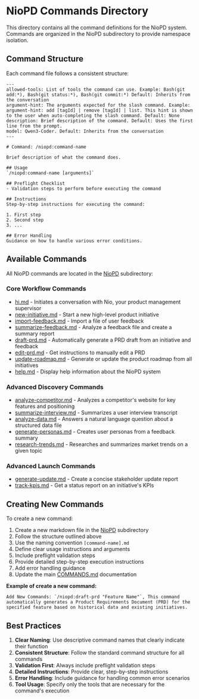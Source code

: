# NioPD Commands Directory

This directory contains all the command definitions for the NioPD system. Commands are organized in the NioPD subdirectory to provide namespace isolation.

## Command Structure

Each command file follows a consistent structure:

```
---
allowed-tools: List of tools the command can use. Example: Bash(git add:*), Bash(git status:*), Bash(git commit:*) Default: Inherits from the conversation
argument-hint: The arguments expected for the slash command. Example: argument-hint: add [tagId] | remove [tagId] | list. This hint is shown to the user when auto-completing the slash command. Default: None
description: Brief description of the command. Default: Uses the first line from the prompt.
model: Qwen3-Coder. Default: Inherits from the conversation
---

# Command: /niopd:command-name

Brief description of what the command does.

## Usage
`/niopd:command-name [arguments]`

## Preflight Checklist
- Validation steps to perform before executing the command

## Instructions
Step-by-step instructions for executing the command:

1. First step
2. Second step
3. ...

## Error Handling
Guidance on how to handle various error conditions.
```

## Available Commands

All NioPD commands are located in the [NioPD](niopd/) subdirectory:

### Core Workflow Commands
- [hi.md](niopd/hi.md) - Initiates a conversation with Nio, your product management supervisor
- [new-initiative.md](niopd/new-initiative.md) - Start a new high-level product initiative
- [import-feedback.md](NiniopdoPD/import-feedback.md) - Import a file of user feedback
- [summarize-feedback.md](niopd/summarize-feedback.md) - Analyze a feedback file and create a summary report
- [draft-prd.md](niopd/draft-prd.md) - Automatically generate a PRD draft from an initiative and feedback
- [edit-prd.md](niopd/edit-prd.md) - Get instructions to manually edit a PRD
- [update-roadmap.md](niopd/update-roadmap.md) - Generate or update the product roadmap from all initiatives
- [help.md](niopd/help.md) - Display help information about the NioPD system

### Advanced Discovery Commands
- [analyze-competitor.md](NiniopdoPD/analyze-competitor.md) - Analyzes a competitor's website for key features and positioning
- [summarize-interview.md](niopd/summarize-interview.md) - Summarizes a user interview transcript
- [analyze-data.md](niopd/analyze-data.md) - Answers a natural language question about a structured data file
- [generate-personas.md](niopd/generate-personas.md) - Creates user personas from a feedback summary
- [research-trends.md](niopd/research-trends.md) - Researches and summarizes market trends on a given topic

### Advanced Launch Commands
- [generate-update.md](niopd/generate-update.md) - Create a concise stakeholder update report
- [track-kpis.md](niopd/track-kpis.md) - Get a status report on an initiative's KPIs

## Creating New Commands

To create a new command:

1. Create a new markdown file in the [NioPD](niopd/) subdirectory
2. Follow the structure outlined above
3. Use the naming convention `[command-name].md`
4. Define clear usage instructions and arguments
5. Include preflight validation steps
6. Provide detailed step-by-step execution instructions
7. Add error handling guidance
8. Update the main [COMMANDS.md](../../COMMANDS.md) documentation

**Example of create a new command:**
```
Add New Commands: `/niopd:draft-prd "Feature Name"`, This command automatically generates a Product Requirements Document (PRD) for the specified feature based on historical data and existing initiatives.
```

## Best Practices

1. **Clear Naming**: Use descriptive command names that clearly indicate their function
2. **Consistent Structure**: Follow the standard command structure for all commands
3. **Validation First**: Always include preflight validation steps
4. **Detailed Instructions**: Provide clear, step-by-step instructions
5. **Error Handling**: Include guidance for handling common error scenarios
6. **Tool Usage**: Specify only the tools that are necessary for the command's execution
